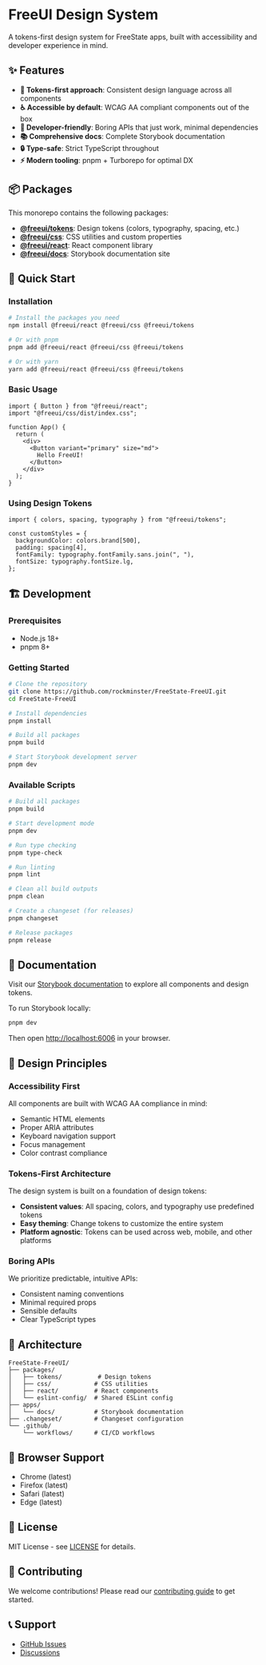 # FreeUI Design System

A tokens-first design system for FreeState apps, built with accessibility and developer experience in mind.

## ✨ Features

- **🎨 Tokens-first approach**: Consistent design language across all components
- **♿ Accessible by default**: WCAG AA compliant components out of the box
- **🔧 Developer-friendly**: Boring APIs that just work, minimal dependencies
- **📚 Comprehensive docs**: Complete Storybook documentation
- **🔒 Type-safe**: Strict TypeScript throughout
- **⚡ Modern tooling**: pnpm + Turborepo for optimal DX

## 📦 Packages

This monorepo contains the following packages:

- **[@freeui/tokens](./packages/tokens)**: Design tokens (colors, typography, spacing, etc.)
- **[@freeui/css](./packages/css)**: CSS utilities and custom properties
- **[@freeui/react](./packages/react)**: React component library
- **[@freeui/docs](./apps/docs)**: Storybook documentation site

## 🚀 Quick Start

### Installation

```bash
# Install the packages you need
npm install @freeui/react @freeui/css @freeui/tokens

# Or with pnpm
pnpm add @freeui/react @freeui/css @freeui/tokens

# Or with yarn
yarn add @freeui/react @freeui/css @freeui/tokens
```

### Basic Usage

```tsx
import { Button } from "@freeui/react";
import "@freeui/css/dist/index.css";

function App() {
  return (
    <div>
      <Button variant="primary" size="md">
        Hello FreeUI!
      </Button>
    </div>
  );
}
```

### Using Design Tokens

```tsx
import { colors, spacing, typography } from "@freeui/tokens";

const customStyles = {
  backgroundColor: colors.brand[500],
  padding: spacing[4],
  fontFamily: typography.fontFamily.sans.join(", "),
  fontSize: typography.fontSize.lg,
};
```

## 🏗️ Development

### Prerequisites

- Node.js 18+
- pnpm 8+

### Getting Started

```bash
# Clone the repository
git clone https://github.com/rockminster/FreeState-FreeUI.git
cd FreeState-FreeUI

# Install dependencies
pnpm install

# Build all packages
pnpm build

# Start Storybook development server
pnpm dev
```

### Available Scripts

```bash
# Build all packages
pnpm build

# Start development mode
pnpm dev

# Run type checking
pnpm type-check

# Run linting
pnpm lint

# Clean all build outputs
pnpm clean

# Create a changeset (for releases)
pnpm changeset

# Release packages
pnpm release
```

## 📖 Documentation

Visit our [Storybook documentation](https://freeui-docs.vercel.app) to explore all components and design tokens.

To run Storybook locally:

```bash
pnpm dev
```

Then open [http://localhost:6006](http://localhost:6006) in your browser.

## 🎯 Design Principles

### Accessibility First
All components are built with WCAG AA compliance in mind:
- Semantic HTML elements
- Proper ARIA attributes
- Keyboard navigation support
- Focus management
- Color contrast compliance

### Tokens-First Architecture
The design system is built on a foundation of design tokens:
- **Consistent values**: All spacing, colors, and typography use predefined tokens
- **Easy theming**: Change tokens to customize the entire system
- **Platform agnostic**: Tokens can be used across web, mobile, and other platforms

### Boring APIs
We prioritize predictable, intuitive APIs:
- Consistent naming conventions
- Minimal required props
- Sensible defaults
- Clear TypeScript types

## 🔧 Architecture

```
FreeState-FreeUI/
├── packages/
│   ├── tokens/          # Design tokens
│   ├── css/            # CSS utilities
│   ├── react/          # React components
│   └── eslint-config/  # Shared ESLint config
├── apps/
│   └── docs/           # Storybook documentation
├── .changeset/         # Changeset configuration
└── .github/
    └── workflows/      # CI/CD workflows
```

## 🚦 Browser Support

- Chrome (latest)
- Firefox (latest)
- Safari (latest)
- Edge (latest)

## 📄 License

MIT License - see [LICENSE](./LICENSE) for details.

## 🤝 Contributing

We welcome contributions! Please read our [contributing guide](./CONTRIBUTING.md) to get started.

## 📞 Support

- [GitHub Issues](https://github.com/rockminster/FreeState-FreeUI/issues)
- [Discussions](https://github.com/rockminster/FreeState-FreeUI/discussions)